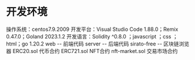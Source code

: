 # 开发环境
操作系统：centos7.9.2009
开发平台：Visual Studio Code 1.88.0；Remix   0.47.0；Goland  2023.1.2
开发语言：Solidity ^0.8.0 ；javascript ；css ；html；go 1.20.2
web -- 前端代码
server -- 后端代码
sirato-free -- 区块链浏览器
ERC20.sol 代币合约
ERC721.sol NFT合约
nft-market.sol 交易市场合约
